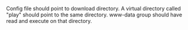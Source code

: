 Config file should point to download directory.
A virtual directory called "play" should point to the same directory.
www-data group should have read and execute on that directory.
